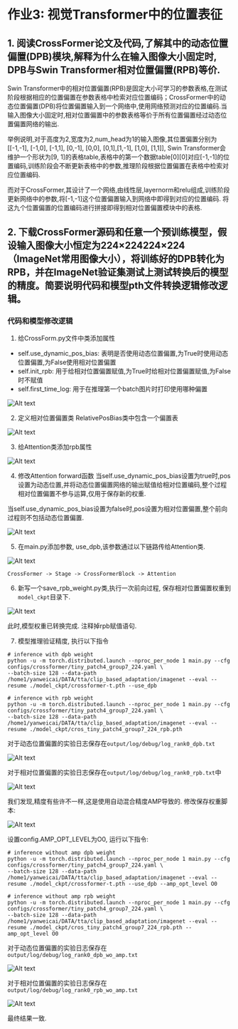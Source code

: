 # 作业3: 视觉Transformer中的位置表征
## 1. 阅读CrossFormer论文及代码,了解其中的动态位置偏置(DPB)模块,解释为什么在输入图像大小固定时, DPB与Swin Transformer相对位置偏置(RPB)等价.
Swin Transformer中的相对位置偏置(RPB)是固定大小可学习的参数表格,在测试阶段根据相应的位置偏置在参数表格中检索对应位置编码；CrossFormer中的动态位置偏置(DPB)将位置偏置输入到一个网络中,使用网络预测对应的位置编码.当输入图像大小固定时,相对位置偏置中的参数表格等价于所有位置偏置经过动态位置偏置网络的输出.

举例说明,对于高度为2,宽度为2,num_head为1的输入图像,其位置偏置分别为
[[-1,-1], [-1,0], [-1,1], [0,-1], [0,0], [0,1],[1,-1], [1,0], [1,1]],
Swin Transformer会维护一个形状为[9, 1]的表格table,表格中的第一个数据table[0][0]对应[-1,-1]的位置编码,训练阶段会不断更新表格中的参数,推理阶段根据位置偏置在表格中检索对应位置编码.

而对于CrossFormer,其设计了一个网络,由线性层,layernorm和relu组成,训练阶段更新网络中的参数,将[-1,-1]这个位置偏置输入到网络中即得到对应的位置编码. 将这九个位置偏置的位置编码进行拼接即得到相对位置偏置模块中的表格.

## 2. 下载CrossFormer源码和任意一个预训练模型，假设输入图像大小恒定为224×224224×224（ImageNet常用图像大小），将训练好的DPB转化为RPB，并在ImageNet验证集测试上测试转换后的模型的精度。简要说明代码和模型pth文件转换逻辑修改逻辑。

### 代码和模型修改逻辑
1. 给CrossForm.py文件中类添加属性
- self.use_dynamic_pos_bias: 表明是否使用动态位置偏置,为True时使用动态位置偏置,为False使用相对位置偏置
- self.init_rpb: 用于给相对位置偏置赋值,为True时给相对位置偏置赋值,为False时不赋值
- self.first_time_log: 用于在推理第一个batch图片时打印使用哪种偏置

![Alt text](assets/image.png)

2. 定义相对位置偏置类
RelativePosBias类中包含一个偏置表

![Alt text](assets/image-2.png)

3. 给Attention类添加rpb属性

![Alt text](assets/image-1.png)

4. 修改Attention forward函数
当self.use_dynamic_pos_bias设置为true时,pos设置为动态位置,并将动态位置偏置网络的输出赋值给相对位置编码,整个过程相对位置偏置不参与运算,仅用于保存新的权重.

当self.use_dynamic_pos_bias设置为false时,pos设置为相对位置偏置,整个前向过程则不包括动态位置偏置.

![Alt text](assets/image-3.png)

5. 在main.py添加参数, use_dpb,该参数通过以下链路传给Attention类.

![Alt text](assets/image-4.png)
```
CrossFormer -> Stage -> CrossFormerBlock -> Attention
```

6. 新写一个save_rpb_weight.py类,执行一次前向过程, 保存相对位置偏置权重到`model_ckpt`目录下.

![Alt text](assets/image-5.png)

此时,模型权重已转换完成. 注释掉rpb赋值语句.

7. 模型推理验证精度, 执行以下指令
```
# inference with dpb weight
python -u -m torch.distributed.launch --nproc_per_node 1 main.py --cfg configs/crossformer/tiny_patch4_group7_224.yaml \
--batch-size 128 --data-path /home1/yanweicai/DATA/tta/clip_based_adaptation/imagenet --eval --resume ./model_ckpt/crossformer-t.pth --use_dpb

# inference with rpb weight
python -u -m torch.distributed.launch --nproc_per_node 1 main.py --cfg configs/crossformer/tiny_patch4_group7_224.yaml \
--batch-size 128 --data-path /home1/yanweicai/DATA/tta/clip_based_adaptation/imagenet --eval --resume ./model_ckpt/cros_tiny_patch4_group7_224_rpb.pth 
```
对于动态位置偏置的实验日志保存在`output/log/debug/log_rank0_dpb.txt`

![Alt text](assets/image-6.png)

对于相对位置偏置的实验日志保存在`output/log/debug/log_rank0_rpb.txt`中

![Alt text](assets/image-7.png)

我们发现,精度有些许不一样,这是使用自动混合精度AMP导致的.
修改保存权重脚本:

![Alt text](assets/image11.png)

设置config.AMP_OPT_LEVEL为O0, 运行以下指令:
```
# inference without amp dpb weight
python -u -m torch.distributed.launch --nproc_per_node 1 main.py --cfg configs/crossformer/tiny_patch4_group7_224.yaml \
--batch-size 128 --data-path /home1/yanweicai/DATA/tta/clip_based_adaptation/imagenet --eval --resume ./model_ckpt/crossformer-t.pth --use_dpb --amp_opt_level O0

# inference without amp rpb weight
python -u -m torch.distributed.launch --nproc_per_node 1 main.py --cfg configs/crossformer/tiny_patch4_group7_224.yaml \
--batch-size 128 --data-path /home1/yanweicai/DATA/tta/clip_based_adaptation/imagenet --eval --resume ./model_ckpt/cros_tiny_patch4_group7_224_rpb.pth --amp_opt_level O0
```
对于动态位置偏置的实验日志保存在`output/log/debug/log_rank0_dpb_wo_amp.txt`

![Alt text](assets/image-8.png)

对于相对位置偏置的实验日志保存在`output/log/debug/log_rank0_rpb_wo_amp.txt`

![Alt text](assets/image10.png)

最终结果一致.
